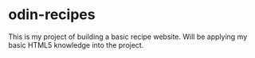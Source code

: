# odin-recipes

This is my project of building a basic recipe website. Will be applying my basic HTML5 knowledge into the project.